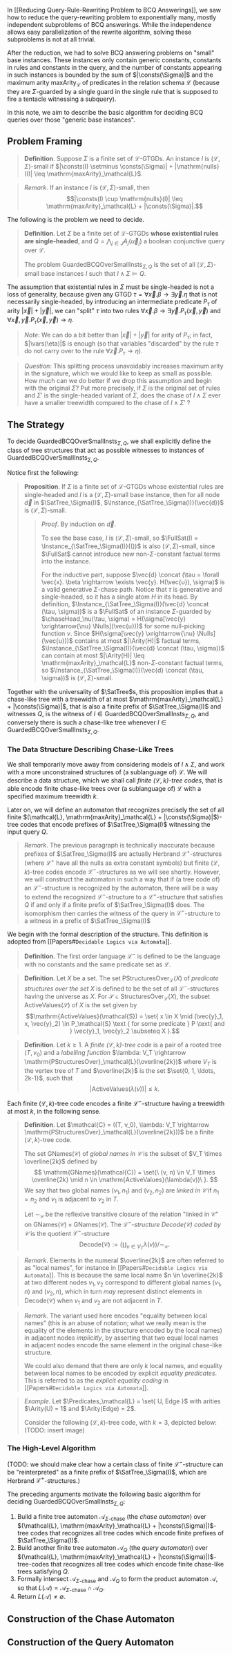 In [[Reducing Query-Rule-Rewriting Problem to BCQ Answerings]], we saw how to reduce the query-rewriting problem to exponentially many, mostly independent subproblems of BCQ answerings. While the independence allows easy parallelization of the rewrite algorithm, solving these subproblems is not at all trivial.

After the reduction, we had to solve BCQ answering problems on "small" base instances. These instances only contain generic constants, constants in rules and constants in the query, and the number of constants appearing in such instances is bounded by the sum of $|\consts(\Sigma)|$ and the maximum arity $\mathrm{maxArity}_\mathcal{L}$ of predicates in the relation schema $\mathcal{L}$ (because they are $\Sigma$-guarded by a single guard in the single rule that is supposed to fire a tentacle witnessing a subquery).

In this note, we aim to describe the basic algorithm for deciding BCQ queries over those "generic base instances".

## Problem Framing

> **Definition**. Suppose $\Sigma$ is a finite set of $\mathcal{L}$-GTGDs. An instance $I$ is $(\mathcal{L}, \Sigma)$-small if $|\consts(I) \setminus \consts(\Sigma)| + |\mathrm{nulls}(I)| \leq \mathrm{maxArity}_\mathcal{L}$.

> *Remark*. If an instance $I$ is $(\mathcal{L}, \Sigma)$-small, then $$|\consts(I) \cup \mathrm{nulls}(I)| \leq \mathrm{maxArity}_\mathcal{L} + |\consts(\Sigma)|.$$

The following is the problem we need to decide.

> **Definition**. Let $\Sigma$ be a finite set of $\mathcal{L}$-GTGDs **whose existential rules are single-headed**, and $Q = \bigwedge_{j \in J} A_j(\vec{u}_j)$ a boolean conjunctive query over $\mathcal{L}$.
> 
> The problem $\mathrm{GuardedBCQOverSmallInsts}_{\Sigma, Q}$ is the set of all $(\mathcal{L}, \Sigma)$-small base instances $I$ such that $I \wedge \Sigma \models Q$.

The assumption that existential rules in $\Sigma$ must be single-headed is not a loss of generality, because given any GTGD $\tau = \forall \vec{x}. \beta \rightarrow \exists \vec{y}. \eta$ that is not necessarily single-headed, by introducing an intermediate predicate $P_\tau$ of arity $|\vec{x}| + |\vec{y}|$, we can "split" $\tau$ into two rules $\forall \vec{x}. \beta \rightarrow \exists \vec{y}.   P_\tau(\vec{x}, \vec{y})$ and $\forall \vec{x}, \vec{y}. P_\tau(\vec{x}, \vec{y}) \rightarrow \eta$.

> *Note*: We can do a bit better than $|\vec{x}| + |\vec{y}|$ for arity of $P_\tau$; in fact, $|\vars(\eta)|$ is enough (so that variables "discarded" by the rule $\tau$ do not carry over to the rule $\forall \vec{z}. P_\tau \rightarrow \eta$).

> *Question*: This splitting process unavoidably increases maximum arity in the signature, which we would like to keep as small as possible. How much can we do better if we drop this assumption and begin with the original $\Sigma$? Put more precisely, if $\Sigma$ is the original set of rules and $\Sigma'$ is the single-headed variant of $\Sigma$, does the chase of $I \wedge \Sigma$ ever have a smaller treewidth compared to the chase of $I \wedge \Sigma'$ ?

## The Strategy

To decide $\mathrm{GuardedBCQOverSmallInsts}_{\Sigma, Q}$, we shall explicitly define the class of tree structures that act as possible witnesses to instances of $\mathrm{GuardedBCQOverSmallInsts}_{\Sigma, Q}$.

Notice first the following:

> **Proposition**. If $\Sigma$ is a finite set of $\mathcal{L}$-GTGDs whose existential rules are single-headed and $I$ is a $(\mathcal{L}, \Sigma)$-small base instance, then for all node $\vec{d}$ in $\SatTree_\Sigma(I)$, $\Instance_{\SatTree_\Sigma(I)}(\vec{d})$ is $(\mathcal{L}, \Sigma)$-small.
> 
> > *Proof*. By induction on $\vec{d}$.
> > 
> > To see the base case, $I$ is $(\mathcal{L}, \Sigma)$-small, so $\FullSat(I) = \Instance_{\SatTree_\Sigma(I)}(())$ is also $(\mathcal{L}, \Sigma)$-small, since $\FullSat$ cannot introduce new non-$\Sigma$-constant factual terms into the instance.
> > 
> > For the inductive part, suppose $\vec{d} \concat (\tau = \forall \vec{x}. \beta \rightarrow \exists \vec{y}. H(\vec{u}), \sigma)$ is a valid generative $\Sigma$-chase path. Notice that $\tau$ is generative and single-headed, so it has a single atom $H$ in its head. By definition, $\Instance_{\SatTree_\Sigma(I)}(\vec{d} \concat (\tau, \sigma))$ is a $\FullSat$ of an instance $\Sigma$-guarded by $\chaseHead_\nu(\tau, \sigma) = H(\sigma[\vec{y} \xrightarrow{\nu} \Nulls](\vec{u}))$ for some null-picking function $\nu$. Since $H(\sigma[\vec{y} \xrightarrow{\nu} \Nulls](\vec{u}))$ contains at most $|\Arity(H)|$ factual terms, $\Instance_{\SatTree_\Sigma(I)}(\vec{d} \concat (\tau, \sigma))$ can contain at most $|\Arity(H)| \leq \mathrm{maxArity}_\mathcal{L}$ non-$\Sigma$-constant factual terms, so $\Instance_{\SatTree_\Sigma(I)}(\vec{d} \concat (\tau, \sigma))$ is $(\mathcal{L}, \Sigma)$-small.

Together with the universality of $\SatTree$s, this proposition implies that a chase-like tree with a treewidth of at most $\mathrm{maxArity}_\mathcal{L} + |\consts(\Sigma)|$, that is also a finite prefix of $\SatTree_\Sigma(I)$ and witnesses $Q$, is the witness of $I \in \mathrm{GuardedBCQOverSmallInsts}_{\Sigma, Q}$, and conversely there is such a chase-like tree whenever $I \in \mathrm{GuardedBCQOverSmallInsts}_{\Sigma, Q}$.

### The Data Structure Describing Chase-Like Trees

We shall temporarily move away from considering models of $I \wedge \Sigma$, and work with a more unconstrained structures of (a sublanguage of) $\mathcal{L}$. We will describe a data structure, which we shall call *finite $(\mathcal{L}, k)$-tree codes*, that is able encode finite chase-like trees over (a sublanguage of) $\mathcal{L}$ with a specified maximum treewidth $k$.

Later on, we will define an automaton that recognizes precisely the set of all finite $(\mathcal{L}, \mathrm{maxArity}_\mathcal{L} + |\consts(\Sigma)|$)-tree codes that encode prefixes of $\SatTree_\Sigma(I)$ witnessing the input query $Q$.

> *Remark*. The previous paragraph is technically inaccurate because prefixes of $\SatTree_\Sigma(I)$ are actually Herbrand $\mathcal{L}^+$-structures (where $\mathcal{L}^+$ have all the nulls as extra constant symbols) but finite $(\mathcal{L}, k)$-tree codes encode $\mathcal{L}^-$-structures as we will see shortly. However, we will construct the automaton in such a way that if (a tree code of) an $\mathcal{L}^-$-structure is recognized by the automaton, there will be a way to extend the recognized $\mathcal{L}^-$-structure to a $\mathcal{L}^+$-structure that satisfies $Q$ if and only if a finite prefix of $\SatTree_\Sigma(I)$ does. The isomorphism then carries the witness of the query in $\mathcal{L}^-$-structure to a witness in a prefix of $\SatTree_\Sigma(I)$

We begin with the formal description of the structure. This definition is adopted from [[Papers#`Decidable Logics via Automata`]].

> **Definition**. The first order language $\mathcal{L}^-$ is defined to be the language with no constants and the same predicate set as $\mathcal{L}$.

> **Definition**. Let $X$ be a set. The set $\mathrm{PStructuresOver}_\mathcal{L}(X)$ of *predicate structures over the set $X$* is defined to be the set of all $\mathcal{L}^-$-structures having the universe as $X$. For $\mathcal{S} \in \mathrm{StructuresOver}_\mathcal{L}(X)$, the subset $\mathrm{ActiveValues}(\mathcal{S})$ of $X$ is the set given by $$\mathrm{ActiveValues}(\mathcal{S}) = \set{ x \in X \mid (\vec{y}_1, x, \vec{y}_2) \in P_\mathcal{S} \text { for some predicate } P \text{ and } \vec{y}_1, \vec{y}_2 \subseteq X }.$$

> **Definition**. Let $k \geq 1$. A *finite $(\mathcal{L}, k)$-tree code* is a pair of a rooted tree $(T, v_0)$ and a *labelling function* $\lambda: V_T \rightarrow \mathrm{PStructuresOver}_\mathcal{L}(\overline{2k})$ where $V_T$ is the vertex tree of $T$ and $\overline{2k}$ is the set $\set{0, 1, \ldots, 2k-1}$, such that $$|\mathrm{ActiveValues}(\lambda(v))| \leq k.$$

Each finite $(\mathcal{L}, k)$-tree code encodes a finite $\mathcal{L}^-$-structure having a treewidth at most $k$, in the following sense.

> **Definition**. Let $\mathcal{C} = ((T, v_0), \lambda: V_T \rightarrow \mathrm{PStructuresOver}_\mathcal{L}(\overline{2k}))$ be a finite $(\mathcal{L}, k)$-tree code.
> 
> The set $\mathrm{GNames}(\mathcal{C})$ of *global names in $\mathcal{C}$* is the subset of $V_T \times \overline{2k}$ defined by $$
\mathrm{GNames}(\mathcal{C}) =
  \set{\ (v, n) \in V_T \times \overline{2k} \mid n \in \mathrm{ActiveValues}(\lambda(v))\ }.
$$
> We say that two global names $(v_1, n_1)$ and $(v_2, n_2)$ are *linked in $\mathcal{C}$* if $n_1 = n_2$ and $v_1$ is adjacent to $v_2$ in $T$.
> 
> Let $\sim_\mathcal{C}$ be the reflexive transitive closure of the relation "linked in $\mathcal{C}$" on $\mathrm{GNames}(\mathcal{C}) \times \mathrm{GNames}(\mathcal{C})$. The *$\mathcal{L}^-$-structure $\mathrm{Decode}(\mathcal{C})$ coded by $\mathcal{C}$* is the quotient $\mathcal{L}^-$-structure $$
\mathrm{Decode}(\mathcal{C}) := \left(
  \coprod_{v \in V_T} \lambda(v)
\right) \Bigg/ \sim_\mathcal{C}.
$$

> *Remark*. Elements in the numeral $\overline{2k}$ are often referred to as "local names", for instance in [[Papers#`Decidable Logics via Automata`]]. This is because the same local name $n \in \overline{2k}$ at two different nodes $v_1, v_2$ correspond to different global names $(v_1, n)$ and $(v_2, n)$, which in turn *may* represent distinct elements in $\mathrm{Decode}(\mathcal{C})$ when $v_1$ and $v_2$ are not adjacent in $T$.

> *Remark*. The variant used here encodes "equality between local names" (this is an abuse of notation; what we really mean is the equality of the elements in the structure encoded by the local names) in adjacent nodes *implicitly*, by asserting that two equal local names in adjacent nodes encode the same element in the original chase-like structure.
> 
> We could also demand that there are only $k$ local names, and equality between local names to be encoded by explicit *equality predicates*. This is referred to as the *explicit equality coding* in [[Papers#`Decidable Logics via Automata`]].

> *Example*. Let $\Predicates_\mathcal{L} = \set{ U, Edge }$ with arities $\Arity(U) = 1$ and $\Arity(Edge) = 2$.
> 
> Consider the following $(\mathcal{L}, k)$-tree code, with $k = 3$, depicted below: (TODO: insert image) 

### The High-Level Algorithm

(TODO: we should make clear how a certain class of finite $\mathcal{L}^-$-structure can be "reinterpreted" as a finite prefix of $\SatTree_\Sigma(I)$, which are Herbrand $\mathcal{L}^+$-structures.)

The preceding arguments motivate the following basic algorithm for deciding $\mathrm{GuardedBCQOverSmallInsts}_{\Sigma, Q}$:
   1. Build a finite tree automaton $\mathcal{A}_{\Sigma\text{-chase}}$ (the *chase automaton*) over $(\mathcal{L}, \mathrm{maxArity}_\mathcal{L} + |\consts(\Sigma)|)$-tree codes that recognizes all tree codes which encode finite prefixes of $\SatTree_\Sigma(I)$.
   2. Build another finite tree automaton $\mathcal{A}_Q$ (the *query automaton*) over $(\mathcal{L}, \mathrm{maxArity}_\mathcal{L} + |\consts(\Sigma)|)$-tree-codes that recognizes all tree codes which encode finite chase-like trees satisfying $Q$.
   3. Formally intersect $\mathcal{A}_{\Sigma\text{-chase}}$ and $\mathcal{A}_Q$ to form the product automaton $\mathcal{A}$, so that $L(\mathcal{A}) = \mathcal{A}_{\Sigma\text{-chase}} \cap \mathcal{A}_Q$.
   4. Return $L(\mathcal{A}) \neq \emptyset$.

## Construction of the Chase Automaton

## Construction of the Query Automaton
